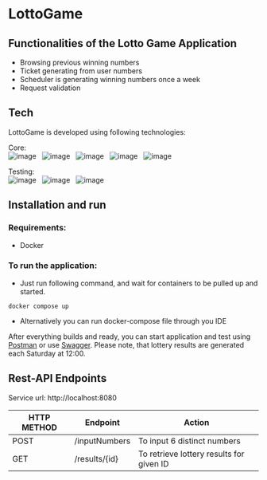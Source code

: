 # LottoGame

## Functionalities of the Lotto Game Application
- Browsing previous winning numbers
- Ticket generating from user numbers
- Scheduler is generating winning numbers once a week
- Request validation


## Tech

LottoGame is developed using following technologies: <br>

Core: <br>
![image](https://img.shields.io/badge/17-Java-orange?style=for-the-badge) &nbsp;
![image](https://img.shields.io/badge/apache_maven-C71A36?style=for-the-badge&logo=apachemaven&logoColor=white) &nbsp;
![image](https://img.shields.io/badge/Spring_Boot-F2F4F9?style=for-the-badge&logo=spring) &nbsp;
![image](https://img.shields.io/badge/MongoDB-4EA94B?style=for-the-badge&logo=mongodb&logoColor=white) &nbsp;
![image](https://img.shields.io/badge/Docker-2CA5E0?style=for-the-badge&logo=docker&logoColor=white) &nbsp;

Testing:<br>
![image](https://img.shields.io/badge/Junit5-25A162?style=for-the-badge&logo=junit5&logoColor=white) &nbsp;
![image](https://img.shields.io/badge/Mockito-78A641?style=for-the-badge) &nbsp;
![image](https://img.shields.io/badge/Testcontainers-9B489A?style=for-the-badge) &nbsp;


## Installation and run

### Requirements:
- Docker

### To run the application:
- Just run following command, and wait for containers to be pulled up and started.

``
docker compose up
``

- Alternatively you can run docker-compose file through you IDE

After everything builds and ready, you can start application and test using [Postman](https://www.postman.com/)
or use <a href="http://localhost:8080/swagger-ui/index.html#/">Swagger</a>. Please note, that lottery results are generated
each Saturday at 12:00.<br>


## Rest-API Endpoints

Service url: http://localhost:8080

| HTTP METHOD | Endpoint           | Action                                   |
|-------------|--------------------|------------------------------------------|
| POST        | /inputNumbers      | To input 6 distinct numbers              |
| GET         | /results/{id}      | To retrieve lottery results for given ID |

